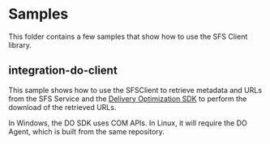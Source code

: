 # Samples

This folder contains a few samples that show how to use the SFS Client library.

## integration-do-client

This sample shows how to use the SFSClient to retrieve metadata and URLs from the SFS Service and the [Delivery Optimization SDK](https://github.com/microsoft/do-client) to perform the download of the retrieved URLs.

In Windows, the DO SDK uses COM APIs. In Linux, it will require the DO Agent, which is built from the same repository.
